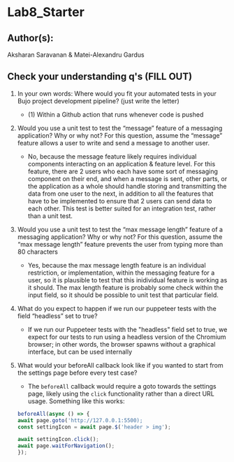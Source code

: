 # Lab8_Starter

## Author(s):
Aksharan Saravanan & Matei-Alexandru Gardus

## Check your understanding q's (FILL OUT)
1. In your own words: Where would you fit your automated tests in your Bujo project development pipeline? (just write the letter)
    - (1) Within a Github action that runs whenever code is pushed 

2. Would you use a unit test to test the “message” feature of a messaging application? Why or why not? For this question, assume the “message” feature allows a user to write and send a message to another user.
    - No, because the message feature likely requires individual components interacting on an application & feature level. For this feature, there are 2 users who each have some sort of messaging component on their end, and when a message is sent, other parts, or the application as a whole should handle storing and transmitting the data from one user to the next, in addition to all the features that have to be implemented to ensure that 2 users can send data to each other. This test is better suited for an integration test, rather than a unit test.

3. Would you use a unit test to test the “max message length” feature of a messaging application? Why or why not? For this question, assume the “max message length” feature prevents the user from typing more than 80 characters
    - Yes, because the max message length feature is an individual restriction, or implementation, within the messaging feature for a user, so it is plausible to test that this inidividual feature is working as it should. The max length feature is probably some check within the input field, so it should be possible to unit test that particular field.

4. What do you expect to happen if we run our puppeteer tests with the field “headless” set to true?
    - If we run our Puppeteer tests with the "headless" field set to true, we expect for our tests to run using a headless version of the Chromium browser; in other words, the browser spawns without a graphical interface, but can be used internally 

5. What would your beforeAll callback look like if you wanted to start from the settings page before every test case?

    - The `beforeAll` callback would require a goto towards the settings page, likely using the `click` functionality rather than a direct URL usage. Something like this works:

    ```js
    beforeAll(async () => {
    await page.goto('http://127.0.0.1:5500);
    const settingIcon = await page.$('header > img');

    await settingIcon.click();
    await page.waitForNavigation();
    });
    ```
